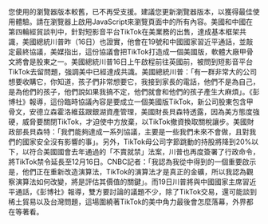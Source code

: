 您使用的瀏覽器版本較舊，已不再受支援。建議您更新瀏覽器版本，以獲得最佳使用體驗。請在瀏覽器上啟用JavaScript來瀏覽頁面中的所有內容。美國和中國在第四輪經貿談判中，針對短影音平台TikTok在美業務的出售，達成基本框架共識，美國總統川普昨（16日）也證實，他會在19號和中國國家習近平通話，並敲定最終協議，美媒指出，這份協議會把TikTok打造成一個美國版，軟體大廠甲骨文將會是股東之一。美國總統川普16日上午啟程前往英國前，被問到短影音平台TikTok去留問題，強調美中已經達成共識。美國總統川普：「有一群非常大的公司想要收購它，你知道，孩子們非常想要它，我接到家長的電話，他們不是為自己，是為他們的孩子，他們說如果我搞不定，他們就會和他們的孩子產生大麻煩」。《彭博社》報導，這份臨時協議內容是要成立一個美國版TikTok，新公司股東包含甲骨文，安德立森霍洛維茲跟銀湖資產管理，美國財長貝森特透露，因為美方態度強硬，威脅要關閉TikTok，才迫使中方放棄，以TikTok撤資換取關稅讓步。美國財政部長貝森特：「我們能夠達成一系列協議，主要是一些我們未來不會做，且對我們的國家安全沒有影響的事」。另外，TikTok母公司字節跳動的持股將降到20%以下，以符合美國國會去年通過的「不賣就禁」法案，川普也再度簽署了行政命令，將TikTok禁令延長至12月16日。CNBC記者：「我認為我從中得到的一個重要啟示是，他們正在重新改造演算法，TikTok的演算法才是真正的金礦，所以我認為觀察演算法如何改變，將是評估其價值的關鍵」。而19日川普將與中國國家主席習近平通話，《彭博社》報導，雙方要討論的議題不少，除了TikTok交易，還可能談到稀土貿易以及台灣問題，這場圍繞著TikTok的美中角力最後會怎麼落幕，外界都在等著看。
